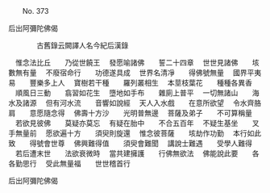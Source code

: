 ﻿　　No. 373

后出阿彌陀佛偈

　　　　古舊錄云闕譯人名今紀后漢錄


　惟念法比丘　　乃從世饒王
　發愿喻諸佛　　誓二十四章
　世世見諸佛　　垓數無有量
　不廢宿命行　　功德遂具成
　世界名清凈　　得佛號無量
　國界平夷易　　豐樂多上人
　寶樹若干種　　羅列叢相生
　本莖枝葉花　　種種各異香
　順風日三動　　翕習如花生
　墮地如手布　　雜廁上普平
　一切無諸山　　海水及諸源
　但有河水流　　音響如說經
　天人入水戲　　在意所欲望
　令水齊胳肩　　意愿隨念得
　佛壽十方沙　　光明普無邊
　菩薩及弟子　　不可算稱量
　若欲見彼佛　　莫疑亦莫忘
　有疑在胎中　　不合五百年
　不疑生基坐　　叉手無量前
　愿欲遍十方　　須臾則旋還
　惟念彼菩薩　　垓劫作功勤
　本行如此致　　得號會世尊
　佛興難得值　　須臾會難聞
　講說士難遇　　受學人難得
　若后遭末世　　法欲衰微時
　當共建擁護　　行佛無欲法
　佛能說此要　　各各勤思行
　受此無量福　　世世稽首行　

后出阿彌陀佛偈
